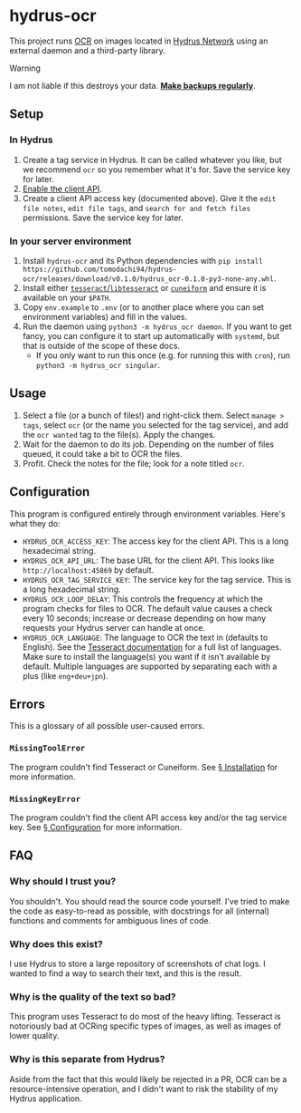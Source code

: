# hydrus-ocr

This project runs [OCR](https://en.wikipedia.org/wiki/Optical_character_recognition) on images located in [Hydrus Network](https://hydrusnetwork.github.io/hydrus/) using an external daemon and a third-party library.

> [!WARNING]
> I am not liable if this destroys your data. **[Make backups regularly](https://hydrusnetwork.github.io/hydrus/getting_started_installing.html#backing_up)**.


## Setup

### In Hydrus
1. Create a tag service in Hydrus. It can be called whatever you like, but we recommend `ocr` so you remember what it's for. Save the service key for later.
2. [Enable the client API](https://hydrusnetwork.github.io/hydrus/client_api.html#enabling_the_api).
3. Create a client API access key (documented above). Give it the `edit file notes`, `edit file tags`, and `search for and fetch files` permissions. Save the service key for later.

### In your server environment
1. Install `hydrus-ocr` and its Python dependencies with `pip install https://github.com/tomodachi94/hydrus-ocr/releases/download/v0.1.0/hydrus_ocr-0.1.0-py3-none-any.whl`.
2. Install either [`tesseract`/`libtesseract`](https://github.com/tesseract-ocr/tesseract?tab=readme-ov-file#installing-tesseract) or [`cuneiform`](https://launchpad.net/cuneiform-linux) and ensure it is available on your `$PATH`.
3. Copy `env.example` to `.env` (or to another place where you can set environment variables) and fill in the values.
4. Run the daemon using `python3 -m hydrus_ocr daemon`. If you want to get fancy, you can configure it to start up automatically with `systemd`, but that is outside of the scope of these docs.
    * If you only want to run this once (e.g. for running this with `cron`), run `python3 -m hydrus_ocr singular`.

## Usage
1. Select a file (or a bunch of files!) and right-click them. Select `manage > tags`, select `ocr` (or the name you selected for the tag service), and add the `ocr wanted` tag to the file(s). Apply the changes.
2. Wait for the daemon to do its job. Depending on the number of files queued, it could take a bit to OCR the files.
3. Profit. Check the notes for the file; look for a note titled `ocr`.


## Configuration
This program is configured entirely through environment variables. Here's what they do:
* `HYDRUS_OCR_ACCESS_KEY`: The access key for the client API. This is a long hexadecimal string.
* `HYDRUS_OCR_API_URL`: The base URL for the client API. This looks like `http://localhost:45869` by default.
* `HYDRUS_OCR_TAG_SERVICE_KEY`: The service key for the tag service. This is a long hexadecimal string.
* `HYDRUS_OCR_LOOP_DELAY`: This controls the frequency at which the program checks for files to OCR. The default value causes a check every 10 seconds; increase or decrease depending on how many requests your Hydrus server can handle at once.
* `HYDRUS_OCR_LANGUAGE`: The language to OCR the text in (defaults to English). See the [Tesseract documentation](https://tesseract-ocr.github.io/tessdoc/Data-Files) for a full list of languages. Make sure to install the language(s) you want if it isn't available by default. Multiple languages are supported by separating each with a plus (like `eng+deu+jpn`).

## Errors
This is a glossary of all possible user-caused errors.

### `MissingToolError`
The program couldn't find Tesseract or Cuneiform. See [§ Installation](#installation) for more information.

### `MissingKeyError`
The program couldn't find the client API access key and/or the tag service key. See [§ Configuration](#configuration) for more information.

## FAQ
### Why should I trust you?
You shouldn't. You should read the source code yourself. I've tried to make the code as easy-to-read as possible, with docstrings for all (internal) functions and comments for ambiguous lines of code.

### Why does this exist?
I use Hydrus to store a large repository of screenshots of chat logs. I wanted to find a way to search their text, and this is the result.

### Why is the quality of the text so bad?
This program uses Tesseract to do most of the heavy lifting. Tesseract is notoriously bad at OCRing specific types of images, as well as images of lower quality.

### Why is this separate from Hydrus?
Aside from the fact that this would likely be rejected in a PR, OCR can be a resource-intensive operation, and I didn't want to risk the stability of my Hydrus application.

